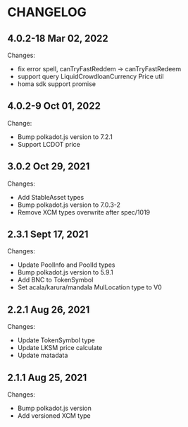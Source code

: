 # CHANGELOG

## 4.0.2-18 Mar 02, 2022
Changes:
  - fix error spell, canTryFastReddem -> canTryFastRedeem
  - support query LiquidCrowdloanCurrency Price util
  - homa sdk support promise

## 4.0.2-9 Oct 01, 2022
Change:
  - Bump polkadot.js version to 7.2.1
  - Support LCDOT price

## 3.0.2 Oct 29, 2021
Changes:
  - Add StableAsset types
  - Bump polkadot.js version to 7.0.3-2
  - Remove XCM types overwrite after spec/1019

## 2.3.1 Sept 17, 2021
Changes:
- Update PoolInfo and PoolId types
- Bump polkadot.js version to 5.9.1
- Add BNC to TokenSymbol
- Set acala/karura/mandala MulLocation type to V0

## 2.2.1 Aug 26, 2021

Changes:

- Update TokenSymbol type
- Update LKSM price calculate
- Update matadata

## 2.1.1 Aug 25, 2021

Changes:

- Bump polkadot.js version
- Add versioned XCM type

